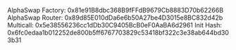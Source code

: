 AlphaSwap Factory: 0x81e91B8dbc368B9fFFdB9679Cb8883D70b62266B
AlphaSwap Router: 0x89d85E010dDa6e6b50A27be4D3015e8BC832d42b
Multicall: 0x5e38556236cc1dDb30C9405BcB0eF0AaBA6d2961
Init Hash: 0x6fc0edaa1b012252de800b5ff6767703829c53418bf322c3e38ab644bd303b31